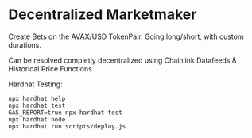 # Decentralized Marketmaker

Create Bets on the AVAX/USD TokenPair. Going long/short, with custom durations.

Can be resolved completly decentralized using Chainlink Datafeeds & Historical Price Functions




Hardhat Testing:

```shell
npx hardhat help
npx hardhat test
GAS_REPORT=true npx hardhat test
npx hardhat node
npx hardhat run scripts/deploy.js
```
